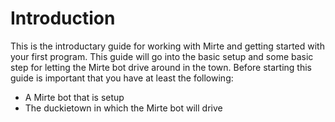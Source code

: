 # Introduction

This is the introductary guide for working with Mirte and getting started with your first program.
This guide will go into the basic setup and some basic step for letting the Mirte bot drive around in the town.
Before starting this guide is important that you have at least the following:

* A Mirte bot that is setup
* The duckietown in which the Mirte bot will drive
